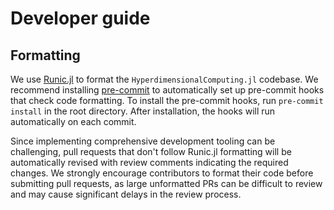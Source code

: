 # Developer guide

## Formatting

We use [Runic.jl](https://github.com/fredrikekre/Runic.jl) to format the
`HyperdimensionalComputing.jl` codebase. We recommend installing
[pre-commit](https://pre-commit.com/) to automatically set up pre-commit hooks that check code
formatting. To install the pre-commit hooks, run `pre-commit install` in the root directory.
After installation, the hooks will run automatically on each commit.

Since implementing comprehensive development tooling can be challenging, pull requests that
don't follow Runic.jl formatting will be automatically revised with review comments indicating
the required changes. We strongly encourage contributors to format their code before submitting
pull requests, as large unformatted PRs can be difficult to review and may cause significant
delays in the review process.
